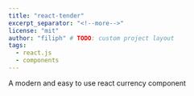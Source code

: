 ```yaml
---
title: "react-tender"
excerpt_separator: "<!--more-->"
license: "mit"
author: "filiph" # TODO: custom project layout
tags:
  - react.js
  - components
---
```


A modern and easy to use react currency component
<!--more-->
